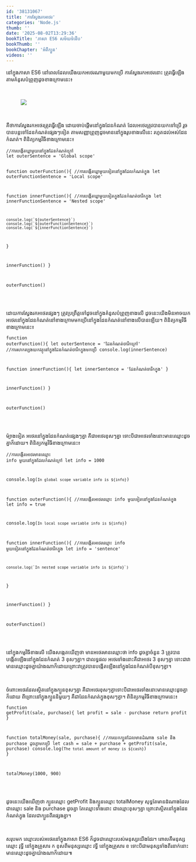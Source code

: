 ```yaml
---
id: '38131067'
title: 'ការស្វែងរក​អថេរ'
categories: 'Node.js'
thumb: ''
date: '2025-08-02T13:29:36'
bookTitle: 'ភាសា​ ES6 សម័យ​ទំនើប'
bookThumb: ''
bookChapter: 'អំពីក្បួន'
videos: ''
---
```

<p>នៅ​ក្នុង​ភាសា ES6 នៅ​ពេល​ដែល​យើង​យក​អថេរ​​ណា​មួយ​មក​ប្រើ ការស្វែង​រក​អថេរ​នោះ ត្រូវ​ធ្វើ​ឡើង​តាម​គំនូស​បំព្រួញ​ដូច​ខាង​ក្រោម​នេះ​៖</p><p>&nbsp;</p><figure class="image"><img src="https://3.bp.blogspot.com/-B2mQRAFlgUI/XJseIGlXoGI/AAAAAAABh7E/fiNokDlSYpgIgirBbuBj5AcN66V3FdvgwCLcBGAs/s1600/ADB.jpg"></figure><p>&nbsp;</p><p>គឺ​ថា​ការស្វែង​រក​អថេរ​​ត្រូវ​ធ្វើ​ឡើង​ ដោយ​ចាប់​ផ្តើម​នៅ​ក្នុង​ដែនកំណត់​ ដែលអថេរ​ត្រូវ​បាន​យក​ទៅ​ប្រើ រួច​បាន​បន្ត​ទៅ​ដែនកំណត់​ផ្សេង​ៗ​ទៀត តាម​សញ្ញា​ព្រួញ​​ដូច​មាន​នៅ​ក្នុង​​រូប​ខាង​លើ​នេះ រហូត​ដល់​អស់​ដែនកំណត់​។ ពិនិត្យ​កម្មវិធី​ខាង​ក្រោម​នេះ​៖</p><pre><code class="language-javascript">//ការបង្កើត​ឃ្លា​មួយ​នៅ​ក្នុង​ដែន​កំណត់​ក្រៅ
let outerSentence = 'Global scope'
 
function outerFunction(){
  //ការបង្កើត​ឃ្លា​មួយ​ទៀត​នៅក្នុង​ដែល​កំណត់​ក្នុង
  let outerFunctionSentence = 'Local scope'
 
  function innerFunction(){
    //ការបង្កើតឃ្លា​មួយ​ទៀត​ក្នុង​ដែន​កំណត់​ចារឹកក្នុង
    let innerFunctionSentence = 'Nested scope'
 
    console.log(`${outerSentence}`)
    console.log(`${outerFunctionSentence}`)
    console.log(`${innerFunctionSentence}`)
  }
 
  innerFunction()
}
 
outerFunction()</code></pre><p>&nbsp;</p><p>ដោយការស្វែង​រក​អថេរ​ផ្សេង​ៗ ត្រូវ​ប្រព្រឹត្តទៅ​ដូច​នៅ​ក្នុង​គំនូសបំព្រួញ​ខាង​លើ ដូចនេះ​យើង​មិន​អាចយក​​អថេរ​នៅ​ក្នុង​ដែនកំណត់​នៅ​ខាង​ក្រោម​ មក​ប្រើ​នៅ​ក្នុង​ដែនកំណត់​នៅ​ខាង​លើ​បាន​ឡើយ​។ ពិនិត្យ​កម្មវិធី​ខាង​ក្រោម​នេះ​៖</p><pre><code class="language-javascript">function outerFunction(){
  let outerSentence = 'ដែនកំណត់​ចារឹក​ក្រៅ'
  //ការសាកល្បងយក​វត្ថុ​នៅ​ក្នុង​ដែន​កំណត់ចារឹក​ក្នុង​មក​ប្រើ
  console.log(innerSentence)
 
  function innerFunction(){
    let innerSentence = 'ដែនកំណត់​ចារឹកក្នុង'
  }
 
  innerFunction()
}
 
outerFunction()</code></pre><p>&nbsp;</p><p>ម៉្យាងទៀត អថេរ​នៅ​ក្នុង​ដែនកំណត់ផ្សេង​ៗ​គ្នា​ គឺ​ជា​អថេរ​​ខុស​ៗ​​គ្នា ទោះបី​ជា​អថេរ​​ទាំងនោះ​មាន​ឈ្មោះ​ដូច​គ្នា​ក៏​ដោយ​។ ពិនិត្យ​កម្មវិធី​ខាង​ក្រោម​នេះ​៖</p><pre><code class="language-javascript">//ការបង្កើត​អថេរ​មានឈ្មោះ info មួយនៅ​ក្នុង​ដែល​កំណត់​ក្រៅ
let info = 1000
 
console.log(`In global scope variable info is ${info}`)
 
function outerFunction(){
  //ការបង្កើតអថេរ​ឈ្មោះ info មួយ​ទៀត​នៅ​ក្នុង​ដែនកំណត់ក្នុង
  let info = true
 
  console.log(`In local scope variable info is ${info}`)
 
  function innerFunction(){
    //ការបង្កើត​អថេរ​​ឈ្មោះ info មួយ​ទៀត​នៅ​ក្នុង​ដែន​កំណត់​ចារឹក​ក្នុង
    let info = 'sentence'
 
    console.log(`In nested scope variable info is ${info}`)
  }
 
  innerFunction()
}
 
outerFunction()</code></pre><p>&nbsp;</p><p>នៅ​ក្នុង​កម្មវិធី​ខាង​លើ យើង​សង្កេត​ឃើញ​ថា មាន​អថេរ​មាន​ឈ្មោះ​​ថា info ដូច​គ្នា​ចំនួន​ 3 ត្រូវ​​បាន​បង្កើត​ឡើង​នៅ​ក្នុង​ដែនកំណត់​ 3 ខុស​ៗ​គ្នា​។ ជាលទ្ធផល ​អថេរ​ទាំងនោះ​គឺ​ជា​អថេរ​​ 3 ខុស​ៗ​គ្នា​ ទោះ​ជា​វា​មាន​ឈ្មោះ​ដូច​គ្នា​យ៉ាង​ណា​ក៏​ដោយ​ ព្រោះ​វា​ត្រូវ​បាន​បង្កើត​ឡើង​នៅ​ក្នុង​ដែនកំណត់​បី​ ខុស​ៗ​គ្នា​។</p><p>&nbsp;</p><p>ចំពោះ​អថេរ​​ដែល​ស្ថិត​នៅ​ក្នុង​ក្បួន​ខុសៗ​គ្នា គឺ​ជា​អថេរ​ខុស​ៗ​គ្នា​ ទោះបី​ជា​អថេរ​ទាំងនោះ​មាន​ឈ្មោះ​ដូច​គ្នា​ក៏​ដោយ​ ពីព្រោះនៅ​ក្នុង​​ក្បួន​និមួយ​​ៗ គឺ​​ជា​ដែនកំណត់​ក្នុង​ខុស​ៗ​គ្នា​។ ពិនិត្យ​កម្មវិធី​ខាង​ក្រោម​នេះ​៖</p><pre><code class="language-javascript">function getProfit(sale, purchase){
  let profit = sale - purchase
  return profit
}
 
function totalMoney(sale, purchase){
  //ការយក​ក្បួន​ដែល​មាន​ដំណាង​ sale និង purchase ដូច​គ្នា​មក​ប្រើ
  let cash = sale + purchase + getProfit(sale, purchase)
  console.log(`The total amount of money is ${cash}`)
}
 
totalMoney(1000, 900)</code></pre><p>&nbsp;</p><p>ដូចនេះ​យើង​ឃើញ​ថា ក្បួន​ឈ្មោះ getProfit និង​ក្បួន​ឈ្មោះ totalMoney សុទ្ធ​តែ​មាន​ដំណាង​ដែល​ជា​ឈ្មោះ sale និង purchase ដូច​គ្នា​ តែ​ឈ្មោះ​ទាំងនោះ​ ជា​ឈ្មោះ​ខុស​ៗ​គ្នា​ ព្រោះ​វា​ស្ថិត​នៅ​ក្នុង​ដែនកំណត់​ក្នុង ដែល​ជា​ក្បួន​ពីរ​ផ្សេង​គ្នា​។</p><p>&nbsp;</p><p>សរុបមក​ ឈ្មោះ​របស់​អថេរ​នៅ​ក្នុង​ភាសា ES6 ក៏​ដូច​ជា​ឈ្មោះ​របស់​មនុស្ស​យើង​ដែរ​​។ ពោល​គឺ​មនុស្ស​ឈ្មោះ វុទ្ធី នៅ​ក្នុង​គ្រួសារ ក ខុស​ពី​មនុស្ស​ឈ្មោះ វទ្ធី នៅ​ក្នុង​គ្រួសារ ខ ទោះបី​ជា​មនុស្ស​ទាំងពីរ​នាក់​នោះ​​មាន​ឈ្មោះ​ដូច​គ្នា​យ៉ាង​ណា​ក៏​ដោយ​៕</p>